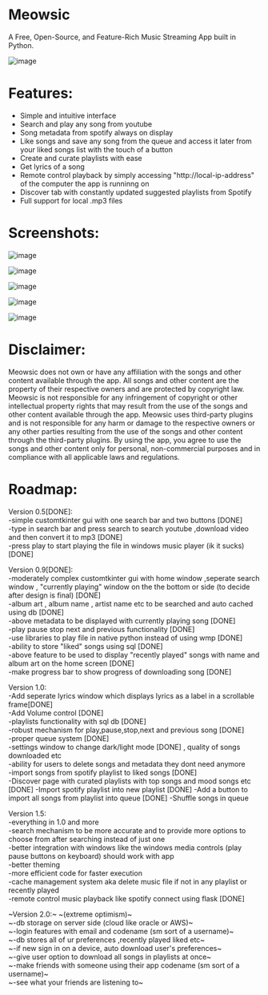 # Meowsic  

A Free, Open-Source, and Feature-Rich Music Streaming App built in Python.
  
![image](https://github.com/D1gita7Duck/meowsic/assets/84835176/023e1935-52fa-4708-af71-fd26fc6e73a4)
  
# Features:
- Simple and intuitive interface
- Search and play any song from youtube
- Song metadata from spotify always on display
- Like songs and save any song from the queue and access it later from your liked songs list with the touch of a button
- Create and curate playlists with ease
- Get lyrics of a song
- Remote control playback by simply accessing "http://local-ip-address" of the computer the app is runninng on
- Discover tab with constantly updated suggested playlists from Spotify
- Full support for local .mp3 files

# Screenshots:
![image](https://github.com/D1gita7Duck/meowsic/assets/84835176/c55efadb-7e4b-4d8e-ab5b-ded70bf4df78)

![image](https://github.com/D1gita7Duck/meowsic/assets/84835176/426837e4-2abe-48b0-838c-f699105baf38)

![image](https://github.com/D1gita7Duck/meowsic/assets/84835176/64da8b20-49d1-4cc9-beaa-ba3aaed038fe)

![image](https://github.com/D1gita7Duck/meowsic/assets/84835176/0b9d29c8-030d-40b5-9928-577c15a3ac2d)

![image](https://github.com/D1gita7Duck/meowsic/assets/84835176/bacc972d-9e9d-4493-bffd-f30db98d2ce9)

  
# Disclaimer:
Meowsic does not own or have any affiliation with the songs and other content available through the app.
All songs and other content are the property of their respective owners and are protected by copyright law.
Meowsic is not responsible for any infringement of copyright or other intellectual property rights that may result
from the use of the songs and other content available through the app. Meowsic uses third-party plugins and
is not responsible for any harm or damage to the respective owners or any other parties resulting from the use
of the songs and other content through the third-party plugins.
By using the app, you agree to use the songs and other content only for personal, non-commercial purposes
and in compliance with all applicable laws and regulations.
  
# Roadmap:
  
Version 0.5[DONE]:  
-simple customtkinter gui with one search bar and two buttons [DONE]  
-type in search bar and press search to search youtube ,download video and then convert it to mp3 [DONE]  
-press play to start playing the file in windows music player (ik it sucks) [DONE]


Version 0.9[DONE]:  
-moderately complex customtkinter gui with home window ,seperate search window , "currently playing" window on the the bottom or side (to decide after design is final) [DONE]  
-album art , album name , artist name etc to be searched and auto cached using db [DONE]  
-above metadata to be displayed with currently playing song [DONE]   
-play pause stop next and previous functionality [DONE]  
-use libraries to play file in native python instead of using wmp [DONE]  
-ability to store "liked" songs using sql [DONE]  
-above feature to be used to display "recently played" songs with name and album art on the home screen [DONE]   
-make progress bar to show progress of downloading song [DONE]  

Version 1.0:  
-Add seperate lyrics window which displays lyrics as a label in a scrollable frame[DONE]  
-Add Volume control [DONE]  
-playlists functionality with sql db [DONE]  
-robust mechanism for play,pause,stop,next and previous song [DONE]  
-proper queue system [DONE]  
-settings window to change dark/light mode [DONE] , quality of songs downloaded etc  
-ability for users to delete songs and metadata they dont need anymore  
-import songs from spotify playlist to liked songs [DONE]   
-Discover page with curated playlists with top songs and mood songs etc  [DONE]
-Import spotify playlist into new playlist  [DONE]
-Add a button to import all songs from playlist into queue [DONE]
-Shuffle songs in queue  

Version 1.5:  
-everything in 1.0 and more  
-search mechanism to be more accurate and to provide more options to choose from after searching instead of just one  
-better integration with windows like the windows media controls (play pause buttons on keyboard) should work with app  
-better theming  
-more efficient code for faster execution  
-cache management system aka delete music file if not in any playlist or recently played  
-remote control music playback like spotify connect using flask [DONE]  

~Version 2.0:~
~(extreme optimism)~  
~-db storage on server side (cloud like oracle or AWS)~   
~-login features with email and codename (sm sort of a username)~  
~-db stores all of ur preferences ,recently played liked etc~   
~-if new sign in on a device, auto download user's preferences~  
~-give user option to download all songs in playlists at once~  
~-make friends with someone using their app codename (sm sort of a username)~  
~-see what your friends are listening to~  
